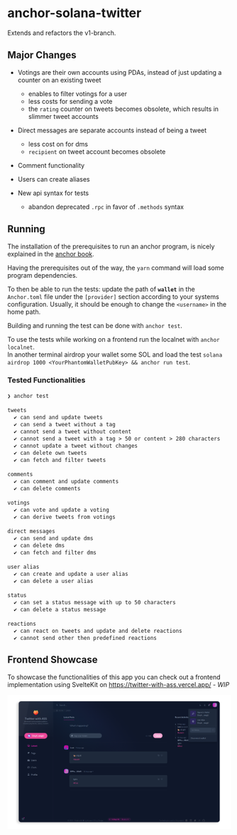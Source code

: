 # anchor-solana-twitter

Extends and refactors the v1-branch.

## Major Changes

-  Votings are their own accounts using PDAs, instead of just updating a counter on an existing tweet

   -  enables to filter votings for a user
   -  less costs for sending a vote
   -  the `rating` counter on tweets becomes obsolete, which results in slimmer tweet accounts

-  Direct messages are separate accounts instead of being a tweet

   -  less cost on for dms
   -  `recipient` on tweet account becomes obsolete

-  Comment functionality

-  Users can create aliases

-  New api syntax for tests

   -  abandon deprecated `.rpc` in favor of `.methods` syntax

## Running

The installation of the prerequisites to run an anchor program, is nicely explained in the [anchor book][1].

Having the prerequisites out of the way, the `yarn` command will load some program dependencies.

To then be able to run the tests: update the path of **`wallet`** in the `Anchor.toml` file under the `[provider]` section according to your systems configuration. Usually, it should be enough to change the `<username>` in the home path.

Building and running the test can be done with `anchor test`.

To use the tests while working on a frontend run the localnet with `anchor localnet`.<br>
In another terminal airdrop your wallet some SOL and load the test `solana airdrop 1000 <YourPhantomWalletPubKey> && anchor run test`.

### Tested Functionalities

```
❯ anchor test                                                                                              

tweets
  ✔ can send and update tweets
  ✔ can send a tweet without a tag
  ✔ cannot send a tweet without content
  ✔ cannot send a tweet with a tag > 50 or content > 280 characters
  ✔ cannot update a tweet without changes
  ✔ can delete own tweets
  ✔ can fetch and filter tweets

comments
  ✔ can comment and update comments
  ✔ can delete comments

votings
  ✔ can vote and update a voting
  ✔ can derive tweets from votings

direct messages
  ✔ can send and update dms
  ✔ can delete dms
  ✔ can fetch and filter dms

user alias
  ✔ can create and update a user alias
  ✔ can delete a user alias

status
  ✔ can set a status message with up to 50 characters
  ✔ can delete a status message

reactions
  ✔ can react on tweets and update and delete reactions
  ✔ cannot send other then predefined reactions
```

[1]: https://book.anchor-lang.com/getting_started/installation.html

## Frontend Showcase

To showcase the functionalities of this app you can check out a frontend implementation using SvelteKit on https://twitter-with-ass.vercel.app/ - _WIP_


<a href="https://twitter-with-ass.vercel.app/" target="_blank"><img src="assets/frontend-preview.png" ></a>
